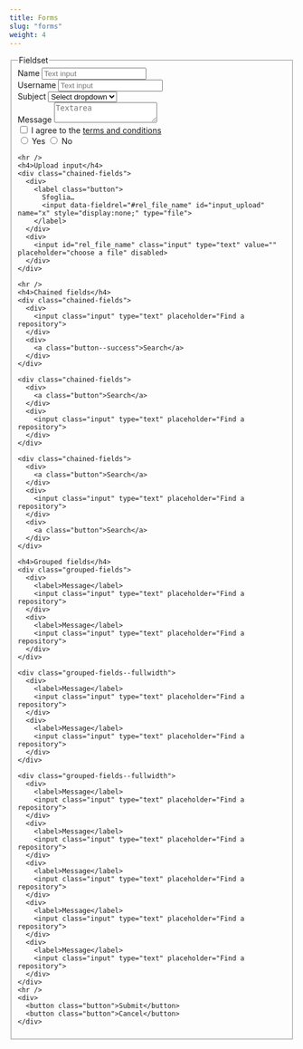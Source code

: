 ```yaml
---
title: Forms
slug: "forms"
weight: 4
---
```



<form>
  <fieldset>
    <legend>Fieldset</legend>
    <div>
      <label>Name</label>
      <input type="text" placeholder="Text input">
    </div>
    <div>
      <label class="label">Username</label>
      <input type="text" placeholder="Text input">
    </div>
    <div class="select">
      <label class="label">Subject</label>
      <select>
        <option>Select dropdown</option>
        <option>With options</option>
      </select>
    </div>
    <div>
      <label>Message</label>
      <textarea placeholder="Textarea"></textarea>
    </div>
    <div>
      <label class="checkbox">
        <input type="checkbox">
        I agree to the <a href="#">terms and conditions</a>
      </label>
    </div>
    <div>
      <label class="radio">
        <input type="radio" name="question"> Yes
      </label>
      <label class="radio">
        <input type="radio" name="question"> No
      </label>
    </div>

    <hr />
    <h4>Upload input</h4>
    <div class="chained-fields">
      <div>
        <label class="button">
          Sfoglia…
          <input data-fieldrel="#rel_file_name" id="input_upload" name="x" style="display:none;" type="file">
        </label>
      </div>
      <div>
        <input id="rel_file_name" class="input" type="text" value="" placeholder="choose a file" disabled>
      </div>
    </div>

    <hr />
    <h4>Chained fields</h4>
    <div class="chained-fields">
      <div>
        <input class="input" type="text" placeholder="Find a repository">
      </div>
      <div>
        <a class="button--success">Search</a>
      </div>
    </div>

    <div class="chained-fields">
      <div>
        <a class="button">Search</a>
      </div>
      <div>
        <input class="input" type="text" placeholder="Find a repository">
      </div>
    </div>

    <div class="chained-fields">
      <div>
        <a class="button">Search</a>
      </div>
      <div>
        <input class="input" type="text" placeholder="Find a repository">
      </div>
      <div>
        <a class="button">Search</a>
      </div>
    </div>

    <h4>Grouped fields</h4>
    <div class="grouped-fields">
      <div>
        <label>Message</label>
        <input class="input" type="text" placeholder="Find a repository">
      </div>
      <div>
        <label>Message</label>
        <input class="input" type="text" placeholder="Find a repository">
      </div>
    </div>

    <div class="grouped-fields--fullwidth">
      <div>
        <label>Message</label>
        <input class="input" type="text" placeholder="Find a repository">
      </div>
      <div>
        <label>Message</label>
        <input class="input" type="text" placeholder="Find a repository">
      </div>
    </div>

    <div class="grouped-fields--fullwidth">
      <div>
        <label>Message</label>
        <input class="input" type="text" placeholder="Find a repository">
      </div>
      <div>
        <label>Message</label>
        <input class="input" type="text" placeholder="Find a repository">
      </div>
      <div>
        <label>Message</label>
        <input class="input" type="text" placeholder="Find a repository">
      </div>
      <div>
        <label>Message</label>
        <input class="input" type="text" placeholder="Find a repository">
      </div>
      <div>
        <label>Message</label>
        <input class="input" type="text" placeholder="Find a repository">
      </div>
    </div>
    <hr />
    <div>
      <button class="button">Submit</button>
      <button class="button">Cancel</button>
    </div>
  </fieldset>
</form>
